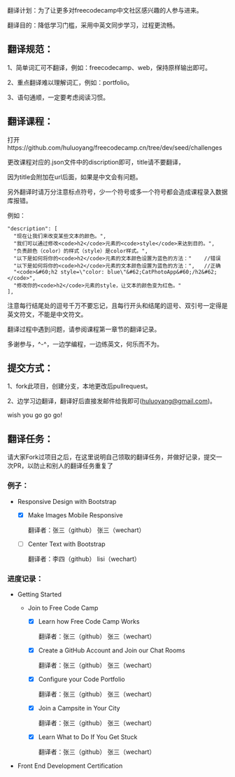 翻译计划：为了让更多对freecodecamp中文社区感兴趣的人参与进来。

翻译目的：降低学习门槛，采用中英文同步学习，过程更流畅。

## 翻译规范：

1、简单词汇可不翻译，例如：freecodecamp、web，保持原样输出即可。

2、重点翻译难以理解词汇，例如：portfolio。

3、语句通顺，一定要考虑阅读习惯。

## 翻译课程：
打开https://github.com/huluoyang/freecodecamp.cn/tree/dev/seed/challenges

更改课程对应的.json文件中的discription即可，title请不要翻译，

因为title会附加在url后面，如果是中文会有问题。

另外翻译时请万分注意标点符号，少一个符号或多一个符号都会造成课程录入数据库报错。

例如：
```
"description": [
  "现在让我们来改变某些文本的颜色。",
  "我们可以通过修改<code>h2</code>元素的<code>style</code>来达到目的。",
  "负责颜色（color）的样式（style）是color样式。",
  "以下是如何将你的<code>h2</code>元素的文本颜色设置为蓝色的方法："    //错误
  "以下是如何将你的<code>h2</code>元素的文本颜色设置为蓝色的方法：",   //正确
  "<code>&#60;h2 style=\"color: blue\"&#62;CatPhotoApp&#60;/h2&#62;</code>",
  "修改你的<code>h2</code>元素的style，让文本的颜色变为红色。"
],
```
注意每行结尾处的逗号千万不要忘记，且每行开头和结尾的逗号、双引号一定得是英文符文，不能是中文符文。

翻译过程中遇到问题，请参阅课程第一章节的翻译记录。

多谢参与，^-^，一边学编程，一边练英文，何乐而不为。

## 提交方式：
1、fork此项目，创建分支，本地更改后pullrequest。

2、边学习边翻译，翻译好后直接发邮件给我即可(huluoyang@gmail.com)。

wish you go go go!

## 翻译任务：

请大家Fork过项目之后，在这里说明自己领取的翻译任务，并做好记录，提交一次PR，以防止和别人的翻译任务重复了

### 例子：

* Responsive Design with Bootstrap

    - [x] Make Images Mobile Responsive

        翻译者：张三（github） 张三（wechart）
        
    - [ ] Center Text with Bootstrap
    
        翻译者：李四（github） lisi（wechart）
        
### 进度记录：

* Getting Started

    * Join to Free Code Camp
    
        - [x] Learn how Free Code Camp Works
        
            翻译者：张三（github） 张三（wechart）
        
        - [x] Create a GitHub Account and Join our Chat Rooms 
        
            翻译者：张三（github） 张三（wechart）
        
        - [x] Configure your Code Portfolio
        
            翻译者：张三（github） 张三（wechart）
        
        - [x] Join a Campsite in Your City
        
            翻译者：张三（github） 张三（wechart）
        
        - [x] Learn What to Do If You Get Stuck
        
            翻译者：张三（github） 张三（wechart）
        
* Front End Development Certification
        
